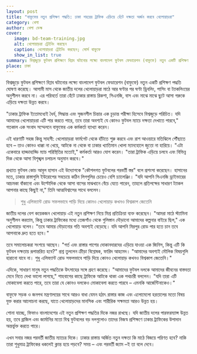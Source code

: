 ```yaml
---
layout: post
title: "বাফুফের নতুন প্রশিক্ষণ পদ্ধতি: ঢাকা শহরের ট্রাফিক এড়িয়ে হেঁটে দক্ষতা অর্জন করবে খেলোয়াড়রা"
category: খেলা
author: খেলা ডেস্ক
cover:
   image: bd-team-training.jpg
   alt: খেলোয়াড়রা ট্রেইনিং করছেন
   caption: খেলোয়াড়রা ট্রেইনিং করছেন; সোর্স বাফুফে
   show_in_list: true
summary: বিশ্বজুড়ে ফুটবল প্রশিক্ষণে বিপ্লব ঘটানোর লক্ষ্যে বাংলাদেশ ফুটবল ফেডারেশন (বাফুফে) নতুন একটি প্রশিক্ষণ পদ্ধতি ঘোষণা করেছে। আগামী মাস থেকে জাতীয় দলের খেলোয়াড়রা মাঠে আর ঘণ্টার পর ঘণ্টা ড্রিবলিং, পাসিং বা ট্যাকলিংয়ের অনুশীলন করবে না। এর পরিবর্তে, তারা হেঁটে ঢাকার রাস্তায় রিকশা, সিএনজি, বাস এবং মাঝে মাঝে ছুটে আসা গরুকে এড়িয়ে দক্ষতা উন্নত করবে।
place: ঢাকা
---
```

বিশ্বজুড়ে ফুটবল প্রশিক্ষণে বিপ্লব ঘটানোর লক্ষ্যে বাংলাদেশ ফুটবল ফেডারেশন (বাফুফে) নতুন একটি প্রশিক্ষণ পদ্ধতি ঘোষণা করেছে। আগামী মাস থেকে জাতীয় দলের খেলোয়াড়রা মাঠে আর ঘণ্টার পর ঘণ্টা ড্রিবলিং, পাসিং বা ট্যাকলিংয়ের অনুশীলন করবে না। এর পরিবর্তে তারা হেঁটে ঢাকার রাস্তায় রিকশা, সিএনজি, বাস এবং মাঝে মাঝে ছুটে আসা গরুকে এড়িয়ে দক্ষতা উন্নত করবে।

"ঢাকার ট্রাফিক ইতোমধ্যেই ধৈর্য, সিদ্ধান্ত এবং সৃজনশীল চিন্তার এক চূড়ান্ত পরীক্ষা হিসেবে বিশ্বজুড়ে পরিচিত। যদি আমাদের খেলোয়াড়রা এটি পার করতে পারে, তবে তারা অবশ্যই যে কোনও ফুটবল ম্যাচে দক্ষতা দেখাতে পারবে," গতকাল এক সংবাদ সম্মেলনে বাফুফের এক কর্মকর্তা ব্যাখ্যা করেন।

এই ধারণাটি সহজ কিন্তু সাহসী: খেলোয়াড়রা ফার্মগেট থেকে হাঁটতে শুরু করবে এবং রাশ আওয়ারে মতিঝিলে পৌঁছাতে হবে – তাও কোনও ধাক্কা না খেয়ে, আটকে না থেকে বা ঢাকার খ্যাতিমান খোলা ম্যানহোলে জুতো না হারিয়ে। "এটা একেবারে হাড্ডাহাড্ডি ম্যাচ পরিস্থিতির মতোই," কর্মকর্তা আরও যোগ করেন। "তারা ট্রাফিক এড়িয়ে চলবে এবং বিভিন্ন দিক থেকে আসা বিশৃঙ্খল চলাচল অনুমান করবে।"

প্রখ্যাত ফুটবল কোচ আবুল হাসান এই উদ্যোগকে "কৌশলগত ফুটবলের পরবর্তী স্তর" বলে প্রশংসা করেছেন। হাসানের মতে, ঢাকার রাস্তাগুলি ইউরোপের সবচেয়ে কঠিন লিগগুলির চেয়েও বেশি চ্যালেঞ্জিং। "যদি আপনি সিএনজি ড্রাইভারের আচমকা বাঁকানো এবং উল্টোদিক থেকে আসা বাসের মাঝখানে বেঁচে যেতে পারেন, তাহলে প্রতিপক্ষের সাধারণ ট্যাকল আপনার কাছে কিছুই না," তিনি আত্মবিশ্বাসের সাথে বললেন।

> শুধু এলিফ্যান্ট রোড সফলভাবে পাড়ি দিয়ে কোনও খেলোয়াড় কখনও বিশ্বকাপ জেতেনি


জাতীয় দলের বেশ কয়েকজন খেলোয়াড় এই নতুন প্রশিক্ষণ নিয়ে মিশ্র প্রতিক্রিয়া ব্যক্ত করেছেন। "আমরা মাঠে স্ট্যামিনা অনুশীলন করতাম, কিন্তু ঢাকার ট্রাফিকের মধ্যে তেজগাঁও থেকে গুলিস্তান দৌড়ানো আমাদের কল্পনার বাইরে ছিল," এক খেলোয়াড় বলেন। "তবে আমার দৌড়ানোর গতি অবশ্যই বেড়েছে। যদি আপনি মিরপুর রোড পার হতে চান তবে আপনাকে দ্রুত হতে হবে।"

তবে সমালোচকরা সংশয়ে আছেন। "গর্ত এবং রাস্তার পাশের দোকানদারদের এড়িয়ে যাওয়া এক জিনিস, কিন্তু এটি কি ফুটবল দক্ষতায় রূপান্তরিত হবে?" প্রশ্ন তুললেন ক্রীড়া বিশ্লেষক, ফারিদ আহমেদ। "আমাদের অবশ্যই মৌলিক বিষয়গুলি হারানো যাবে না। শুধু এলিফ্যান্ট রোড সফলভাবে পাড়ি দিয়ে কোনও খেলোয়াড় কখনও বিশ্বকাপ জেতেনি।"

এদিকে, সাধারণ মানুষ নতুন পদ্ধতিকে উৎসাহের সঙ্গে গ্রহণ করেছে। "আমাদের ফুটবল দলকে আমাদের জীবনের বাস্তবতা মেনে নিতে দেখা ভালো লাগছে," শাহবাগের কাছে ট্রাফিকে আটকে থাকা এক পথচারী বললেন। "যদি তারা এটি মোকাবেলা করতে পারে, তবে তারা যে কোনও দলকেও মোকাবেলা করতে পারবে – এমনকি আর্জেন্টিনাকেও।"

বাফুফে সড়ক ও জনপথ মন্ত্রণালয়ের সাথে আরও বাধা যেমন হঠাৎ রাস্তার কাজ এবং এলোমেলো হরতালের মতো বিষয় যুক্ত করার আলোচনা করছে, যাতে খেলোয়াড়দের মানসিক এবং শারীরিক সক্ষমতা আরও উন্নত হয়।

শোনা যাচ্ছে, ফিফাও বাংলাদেশের এই নতুন প্রশিক্ষণ পদ্ধতির দিকে নজর রাখছে। যদি জাতীয় দলের পারফরম্যান্স উন্নত হয়, তবে ব্রাজিল এবং জার্মানির মতো বিশ্ব ফুটবলের বড় দলগুলোও তাদের নিজস্ব প্রশিক্ষণে ঢাকার ট্রাফিকের উপাদান অন্তর্ভুক্ত করতে পারে।

এখন সবার নজর পরবর্তী জাতীয় ম্যাচের দিকে। ঢাকার রাস্তায় অর্জিত নতুন দক্ষতা কি মাঠে বিজয়ে পরিণত হবে? নাকি তারা শুধুমাত্র ট্রাফিকের ধকলেই ক্লান্ত হয়ে পড়বে? সময় – এবং পরবর্তী জ্যাম –ই তা বলে দেবে।
